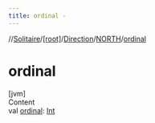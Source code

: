 ```yaml
---
title: ordinal -
---
```

//[Solitaire](../../../index.md)/[[root]](../../index.md)/[Direction](../index.md)/[NORTH](index.md)/[ordinal](ordinal.md)



# ordinal  
[jvm]  
Content  
val [ordinal](ordinal.md): [Int](https://kotlinlang.org/api/latest/jvm/stdlib/kotlin/-int/index.html)  




